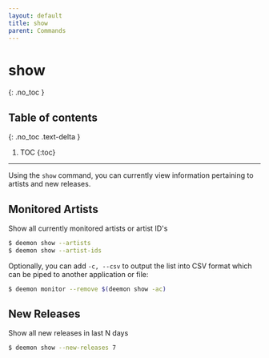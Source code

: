 ```yaml
---
layout: default
title: show
parent: Commands
---
```


# show
{: .no_toc }

## Table of contents
{: .no_toc .text-delta }

1. TOC
{:toc}

---
Using the `show` command, you can currently view information pertaining to artists and new releases.

## Monitored Artists
Show all currently monitored artists or artist ID's
```bash
$ deemon show --artists
$ deemon show --artist-ids
```

Optionally, you can add `-c, --csv` to output the list into CSV format which can be piped to another application or file:
```bash
$ deemon monitor --remove $(deemon show -ac)
```

## New Releases
Show all new releases in last N days
```bash
$ deemon show --new-releases 7
```
